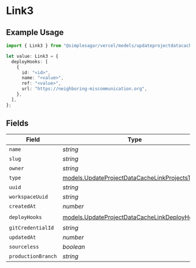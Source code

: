 # Link3

## Example Usage

```typescript
import { Link3 } from "@simplesagar/vercel/models/updateprojectdatacacheop.js";

let value: Link3 = {
  deployHooks: [
    {
      id: "<id>",
      name: "<value>",
      ref: "<value>",
      url: "https://neighboring-miscommunication.org",
    },
  ],
};
```

## Fields

| Field                                                                                                | Type                                                                                                 | Required                                                                                             | Description                                                                                          |
| ---------------------------------------------------------------------------------------------------- | ---------------------------------------------------------------------------------------------------- | ---------------------------------------------------------------------------------------------------- | ---------------------------------------------------------------------------------------------------- |
| `name`                                                                                               | *string*                                                                                             | :heavy_minus_sign:                                                                                   | N/A                                                                                                  |
| `slug`                                                                                               | *string*                                                                                             | :heavy_minus_sign:                                                                                   | N/A                                                                                                  |
| `owner`                                                                                              | *string*                                                                                             | :heavy_minus_sign:                                                                                   | N/A                                                                                                  |
| `type`                                                                                               | [models.UpdateProjectDataCacheLinkProjectsType](../models/updateprojectdatacachelinkprojectstype.md) | :heavy_minus_sign:                                                                                   | N/A                                                                                                  |
| `uuid`                                                                                               | *string*                                                                                             | :heavy_minus_sign:                                                                                   | N/A                                                                                                  |
| `workspaceUuid`                                                                                      | *string*                                                                                             | :heavy_minus_sign:                                                                                   | N/A                                                                                                  |
| `createdAt`                                                                                          | *number*                                                                                             | :heavy_minus_sign:                                                                                   | N/A                                                                                                  |
| `deployHooks`                                                                                        | [models.UpdateProjectDataCacheLinkDeployHooks](../models/updateprojectdatacachelinkdeployhooks.md)[] | :heavy_check_mark:                                                                                   | N/A                                                                                                  |
| `gitCredentialId`                                                                                    | *string*                                                                                             | :heavy_minus_sign:                                                                                   | N/A                                                                                                  |
| `updatedAt`                                                                                          | *number*                                                                                             | :heavy_minus_sign:                                                                                   | N/A                                                                                                  |
| `sourceless`                                                                                         | *boolean*                                                                                            | :heavy_minus_sign:                                                                                   | N/A                                                                                                  |
| `productionBranch`                                                                                   | *string*                                                                                             | :heavy_minus_sign:                                                                                   | N/A                                                                                                  |